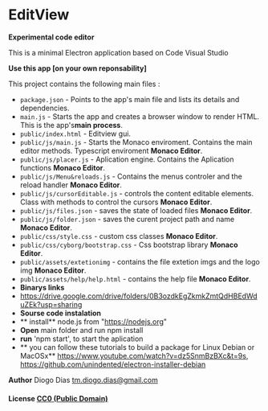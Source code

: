 # EditView

**Experimental code editor**

This is a minimal Electron application based on Code Visual Studio

**Use this app [on your own reponsability]**

This project contains the following main files :

- `package.json` - Points to the app's main file and lists its details and dependencies.
- `main.js` - Starts the app and creates a browser window to render HTML. This is the app's**main process**.
- `public/index.html` - Editview gui.
- `public/js/main.js` - Starts the Monaco enviroment. Contains the main editor methods. Typescript enviroment **Monaco Editor**.
- `public/js/placer.js` - Aplication engine. Contains the Aplication functions **Monaco Editor**.
- `public/js/Menu&reloads.js` - Contains the menus controler and the reload handler **Monaco Editor**.
- `public/js/cursorEditable.js` - controls the content editable elements. Class with methods to control the cursors **Monaco Editor**.
- `public/js/files.json` - saves the state of loaded files **Monaco Editor**.
- `public/js/folder.json` - saves the curent project path and name **Monaco Editor**.
- `public/css/style.css` - custom css classes **Monaco Editor**.
- `public/css/cyborg/bootstrap.css` - Css bootstrap library **Monaco Editor**.
- `public/assets/extetionimg` - contains the file extetion imgs and the logo img **Monaco Editor**.
- `public/assets/help/help.html` - contains the help file **Monaco Editor**.
- **Binarys links**
- https://drive.google.com/drive/folders/0B3ozdkEgZkmkZmtQdHBEdWduZEk?usp=sharing
- **Sourse code instalation**
- ** install** node.js from "https://nodejs.org"
-  **Open** main folder and run npm install
-  **run** 'npm start', to start the aplication
- ** you can follow these tutorials to build a package for Linux Debian or MacOSx**
   https://www.youtube.com/watch?v=dz5SnmBzBXc&t=9s, https://github.com/unindented/electron-installer-debian

**Author**
Diogo Dias tm.diogo.dias@gmail.com

#### License [CC0 (Public Domain)](LICENSE.md)
